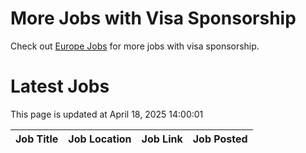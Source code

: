 # More Jobs with Visa Sponsorship

Check out [Europe Jobs](https://github.com/sureshparimi/europejobs#latest-jobs) for more jobs with visa sponsorship.

# Latest Jobs

This page is updated at April 18, 2025 14:00:01

| Job Title | Job Location | Job Link | Job Posted |
| --- | --- | --- | --- |
